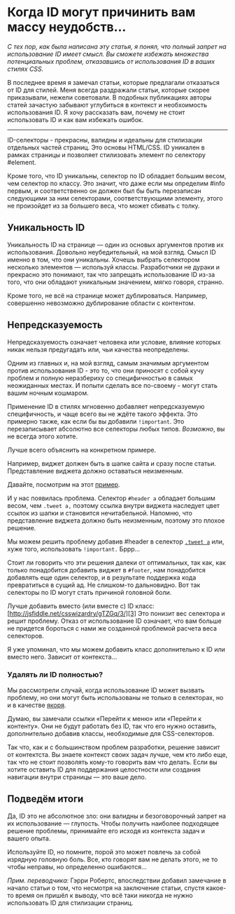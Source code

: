 Когда ID могут причинить вам массу неудобств…
================================================================================

*С тех пор, как была написана эту статья, я понял, что полный запрет на использование
ID имеет смысл. Вы сможете избежать множества потенциальных проблем,
отказавшись от использования ID в ваших стилях CSS.*

В последнее время я замечал статьи, которые предлагали отказаться от ID для стилей.
Меня всегда раздражали статьи, которые скорее приказывали, нежели советовали. В
подобных публикациях авторы статей зачастую забывают углубиться в контекст и
необхоимость использования ID. Я хочу рассказать вам, почему не стоит использовать
ID и как вам избежать ошибок.

* * *

ID-селекторы - прекрасны, валидны и идеальны для стилизации отдельных частей страниц.
Это основы HTML/CSS. ID уникален в рамках страницы и позволяет стилизовать элемент по
селектору #element.

Кроме того, что ID уникальны, селектор по ID обладает большим весом, чем селектор по
классу. Это значит, что даже если мы определим #info первым, и соответственно он должен
был бы быть перезаписан следующими за ним селекторами, соответствующими элементу, этого
не произойдет из за большего веса, что может сбивать с толку.

## Уникальность ID ##

Уникальность ID на странице — один из основых аргументов против их использования.
Довольно неубедительный, на мой взгляд. Смысл ID именно в том, что они уникальны.
Хочешь выбрать селектором несколько элементов — используй классы. Разработчики не
дураки и прекрасно это понимают, так что запрещать использование ID из-за того, что
они обладают уникальным значением, мягко говоря, странно.

Кроме того, не всё на странице может дублироваться. Например, совершенно невозможно
дублирование области с контентом.

## Непредсказуемость ##

Непредсказуемость означает человека или условие, влияние которых никак нельзя
предугадать или, чьи качества неопределены.

Одним из главных и, на мой взгляд, самым значимым аргументом против использования
ID - это то, что они приносят с собой кучу проблем и полную неразбериху со специфичностью
в самых неожиданных местах. И попыти сделать все по-своему - могут стать вашим ночным
кошмаром.

Применение ID в стилях мгновенно добавляет непредсказуемую специфичность, и чаще всего
вы не ждёте такого эффекта. Это примерно также, как если бы вы добавили `!important`.
Это перезаписывает абсолютно все селекторы любых типов. *Возможно*, вы не всегда этого
хотите.

Лучше всего объяснить на конкретном примере.

Например, виджет должен быть в шапке сайта и сразу после статьи. Представление виджета
должно оставаться неизменным.

Давайте, посмотрим на этот [пример][1].

И у нас появилась проблема. Селектор `#header a` обладает большим весом, чем `.tweet a,`
поэтому ссылка внутри виджета наследует цвет ссылок из шапки и становится нечитабельной.
Напомню, что представление виджета должно быть неизменным, поэтому это плохое решение.

Мы можем решить проблему добавив #header в селектор [`.tweet a`][2] или, хуже того,
использовать `!important.` Бррр…

Стоит ли говорить что эти решения далеки от оптимальных, так как, как только понадобится
добавить виджет в `#footer`, нам понадобится добавлять еще один селектор, и в результате
поддержка кода превратиться в сущий ад. Не слишком-то дальновидно. Вот так селекторы по
ID могут стать причиной головной боли.

Лучше добавить вместо (или вместе с) ID класс: [http://jsfiddle.net/csswizardry/gTZGq/3/][3]
Это понизит вес селектора и решит проблему. Отказ от использование ID означает, что вам
больше не придется бороться с нами же созданной проблемой расчета веса селекторов.

Я уже упоминал, что мы можем добавить класс дополнительно к ID или вместо него. Зависит
от контекста…

### Удалять ли ID полностью? ###

Мы рассмотрели случай, когда использование ID может вызвать проблему, но они могут быть использованы не только в селекторах, но и в качестве [якоря][4].

Думаю, вы замечали ссылки «Перейти к меню» или «Перейти к контенту». Они не будут
работать без ID, так что его нужно оставить, дополнительно добавив классы, необходимые
для CSS-селекторов.

Так что, как и с большинством проблем разработки, решение зависит от контектста.
Вы знаете контекст своих задач лучше, чем кто либо еще, так что не стоит позволять
кому-то говорить вам что делать. Если вы хотите оставить ID для поддержания целостности
или создания навигации внутри страницы — это ваше дело.

## Подведём итоги ##

Да, ID это не абсолютное зло: они валидны и безоговорочный запрет на их использование —
глупость. Чтобы получить наиболее подходящее решение проблемы, принимайте его исходя из
контекста задач и вашего опыта.

Используйте ID, но помните, порой это может повлечь за собой изрядную головную боль.
Все, кто говорят вам не делать этого, не то чтобы неправы, но определенно ошибаются…

*Прим. переводчика:* Гэрри Робертс, впоследствии добавил замечание в начало
статьи о том, что несмотря на заключение статьи, спустя какое-то время
он пришёл к выводу, что всё таки никогда не нужно использовать ID
для стилизации страниц.

[1]: http://jsfiddle.net/csswizardry/gTZGq/1/ "Specificty nightmare"
[2]: http://jsfiddle.net/csswizardry/gTZGq/2/ "Specificty nightmare #2"
[3]: http://jsfiddle.net/csswizardry/gTZGq/3/ "Specificty nightmare #3"
[4]: http://csswizardry.com/2011/06/namespacing-fragment-identifiers/ "Namespacing fragment identifiers"
